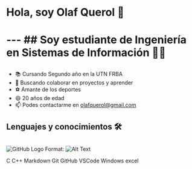 # Hola, soy Olaf Querol 👋 <h1>  --- ## Soy estudiante de Ingeniería en Sistemas de Información 👨‍💻 <h2>  
  * 📚 Cursando Segundo año en la UTN FRBA
  * 👯 Buscando colaborar en proyectos y aprender
  * ⚽ Amante de los deportes
  * 😄 20 años de edad
  * 📫 Podes contactarme en olafquerol@gmail.com
## Lenguajes y conocimientos 🛠 <h2> 
 
 ![GitHub Logo](/images/logo.png)
Format: ![Alt Text](url)
 
 
 C C++  Markdown Git GitHub VSCode  Windows excel
